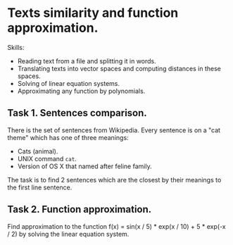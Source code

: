 # Texts similarity and function approximation.
Skills:  
- Reading text from a file and splitting it in words.
- Translating texts into vector spaces and computing distances in these spaces.
- Solving of linear equation systems.
- Approximating any function by polynomials.

## Task 1. Sentences comparison.
There is the set of sentences from Wikipedia. Every sentence is on a "cat theme" which has one of three meanings:
- Cats (animal).
- UNIX command `cat`.
- Version of OS X that named after feline family.  

The task is to find 2 sentences which are the closest by their meanings to the first line sentence.

## Task 2. Function approximation.
Find approximation to the function f(x) = sin(x / 5) * exp(x / 10) + 5 * exp(-x / 2) by solving the linear equation system.
